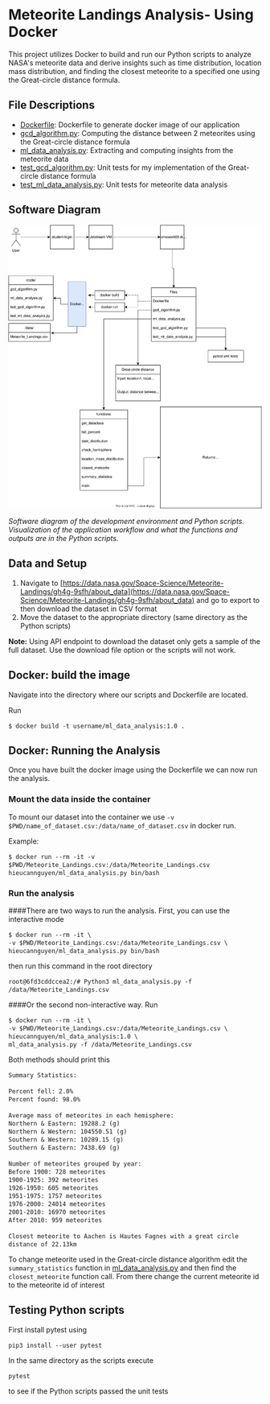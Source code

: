 # Meteorite Landings Analysis- Using Docker
This project utilizes Docker to build and run our Python scripts to analyze NASA's meteorite data and derive insights such as time distribution, location mass distribution, and finding the closest meteorite to a specified one using the Great-circle distance formula. 

## File Descriptions
- [Dockerfile](Dockerfile): Dockerfile to generate docker image of our application
- [gcd_algorithm.py](gcd_algorithm.py): Computing the distance between 2 meteorites using the Great-circle distance formula
- [ml_data_analysis.py](ml_data_analysis.py): Extracting and computing insights from the meteorite data
- [test_gcd_algorithm.py](test_gcd_algorithm.py): Unit tests for my implementation of the Great-circle distance formula
- [test_ml_data_analysis.py](test_ml_data_analysis.py): Unit tests for meteorite data analysis

## Software Diagram
![image](coe332_hw3_diagram.svg)

*Software diagram of the development environment and Python scripts. Visualization of the application workflow and what the functions and outputs are in the Python scripts.*

## Data and Setup
1. Navigate to [https://data.nasa.gov/Space-Science/Meteorite-Landings/gh4g-9sfh/about_data](https://data.nasa.gov/Space-Science/Meteorite-Landings/gh4g-9sfh/about_data) and go to export to then download the dataset in CSV format
2. Move the dataset to the appropriate directory (same directory as the Python scripts)

**Note:** Using API endpoint to download the dataset only gets a sample of the full dataset. Use the download file option or the scripts will not work. 

## Docker: build the image
Navigate into the directory where our scripts and Dockerfile are located.

Run 
~~~
$ docker build -t username/ml_data_analysis:1.0 .
~~~

## Docker: Running the Analysis
Once you have built the docker image using the Dockerfile we can now run the analysis.

### Mount the data inside the container
To mount our dataset into the container we use `-v $PWD/name_of_dataset.csv:/data/name_of_dataset.csv` in docker run.

Example:
~~~
$ docker run --rm -it -v $PWD/Meteorite_Landings.csv:/data/Meteorite_Landings.csv hieucannguyen/ml_data_analysis.py bin/bash
~~~

### Run the analysis
####There are two ways to run the analysis. First, you can use the interactive mode
~~~
$ docker run --rm -it \
-v $PWD/Meteorite_Landings.csv:/data/Meteorite_Landings.csv \
hieucannguyen/ml_data_analysis.py bin/bash
~~~
then run this command in the root directory
~~~
root@6fd3cddccea2:/# Python3 ml_data_analysis.py -f /data/Meteorite_Landings.csv
~~~

####Or the second non-interactive way. Run
~~~
$ docker run --rm -it \
-v $PWD/Meteorite_Landings.csv:/data/Meteorite_Landings.csv \
hieucannguyen/ml_data_analysis:1.0 \
ml_data_analysis.py -f /data/Meteorite_Landings.csv
~~~

Both methods should print this
~~~
Summary Statistics:

Percent fell: 2.0%
Percent found: 98.0%

Average mass of meteorites in each hemisphere:
Northern & Eastern: 19288.2 (g)
Northern & Western: 104550.51 (g)
Southern & Western: 10289.15 (g)
Southern & Eastern: 7438.69 (g)

Number of meteorites grouped by year:
Before 1900: 728 meteorites
1900-1925: 392 meteorites
1926-1950: 605 meteorites
1951-1975: 1757 meteorites
1976-2000: 24014 meteorites
2001-2010: 16970 meteorites
After 2010: 959 meteorites

Closest meteorite to Aachen is Hautes Fagnes with a great circle distance of 22.13km
~~~

To change meteorite used in the Great-circle distance algorithm edit the `summary_statistics` function in [ml_data_analysis.py](ml_data_analysis.py) and then
find the `closest_meteorite` function call. From there change the current meteorite id to the meteorite id of interest

## Testing Python scripts
First install pytest using

~~~
pip3 install --user pytest
~~~

In the same directory as the scripts execute

~~~
pytest
~~~

to see if the Python scripts passed the unit tests
